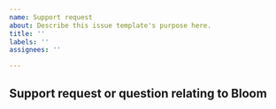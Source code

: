 ```yaml
---
name: Support request
about: Describe this issue template's purpose here.
title: ''
labels: ''
assignees: ''

---
```


## Support request or question relating to Bloom
